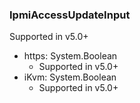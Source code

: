 ### IpmiAccessUpdateInput
Supported in v5.0+

- https: System.Boolean
  - Supported in v5.0+
- iKvm: System.Boolean
  - Supported in v5.0+
